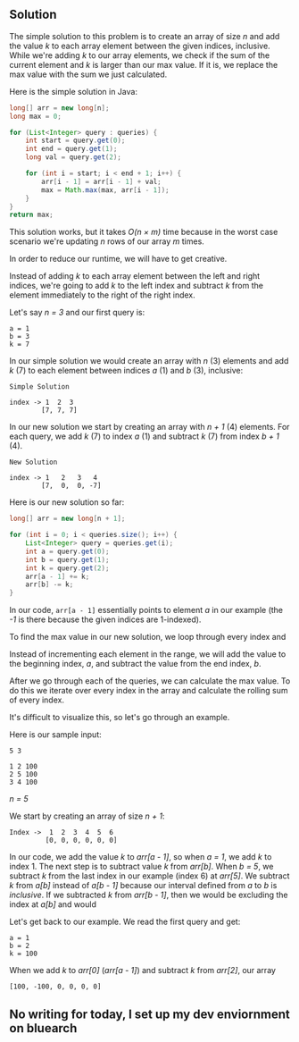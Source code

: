 ## Solution

The simple solution to this problem is to create an array of size *n* and add the value *k* to each array element between the given indices, inclusive. While we're adding *k* to our array elements, we check if the sum of the current element and *k* is larger than our max value. If it is, we replace the max value with the sum we just calculated.

Here is the simple solution in Java:

```java
long[] arr = new long[n];
long max = 0;

for (List<Integer> query : queries) {
	int start = query.get(0);
 	int end = query.get(1);
	long val = query.get(2);

	for (int i = start; i < end + 1; i++) {
		arr[i - 1] = arr[i - 1] + val;
		max = Math.max(max, arr[i - 1]);
	}
}
return max;
```

This solution works, but it takes *O(n × m)* time because in the worst case scenario we're updating *n* rows of our array *m* times.

In order to reduce our runtime, we will have to get creative.

Instead of adding *k* to each array element between the left and right indices, we're going to add *k* to the left index and subtract *k* from the element immediately to the right of the right index.  

Let's say *n = 3* and our first query is:

```
a = 1
b = 3
k = 7
```

In our simple solution we would create an array with *n* (3) elements and add *k* (7) to each element between indices *a* (1) and *b* (3), inclusive:

```
Simple Solution

index -> 1  2  3
        [7, 7, 7]
```

In our new solution we start by creating an array with *n + 1* (4) elements. For each query, we add *k* (7) to index *a* (1) and subtract *k* (7) from index *b + 1* (4).

```
New Solution

index -> 1   2   3   4
        [7,  0,  0, -7]
```

Here is our new solution so far:

```java
long[] arr = new long[n + 1];

for (int i = 0; i < queries.size(); i++) {
	List<Integer> query = queries.get(i);
	int a = query.get(0);
	int b = query.get(1);
	int k = query.get(2);
	arr[a - 1] += k; 
 	arr[b] -= k;
}
```

In our code, `arr[a - 1]` essentially points to element *a* in our example (the *-1* is there because the given indices are 1-indexed). 





To find the max value in our new solution, we loop through every index and 





Instead of incrementing each element in the range, we will add the value to the beginning index, *a*, and subtract the value from the end index, *b*. 

After we go through each of the queries, we can calculate the max value. To do this we iterate over every index in the array and calculate the rolling sum of every index.











It's difficult to visualize this, so let's go through an example.

Here is our sample input:

```
5 3

1 2 100
2 5 100
3 4 100
```

*n = 5*

We start by creating an array of size *n + 1*:

```
Index ->  1  2  3  4  5  6
         [0, 0, 0, 0, 0, 0]
```





In our code, we add the value *k* to *arr[a - 1]*, so when *a = 1*, we add *k* to index 1. The next step is to subtract value *k* from *arr[b]*. When *b = 5*, we subtract *k* from the last index in our example (index 6) at *arr[5]*. We subtract *k* from *a[b]* instead of *a[b - 1]* because our interval defined from *a* to *b* is *inclusive*. If we subtracted *k* from *arr[b - 1]*, then we would be excluding the index at *a[b]* and would 

Let's get back to our example. We read the first query and get:

```
a = 1
b = 2
k = 100
```

When we add *k* to *arr[0]* (*arr[a - 1]*) and subtract *k* from *arr[2]*, our array 

```
[100, -100, 0, 0, 0, 0]
```


## No writing for today, I set up my dev enviornment on bluearch